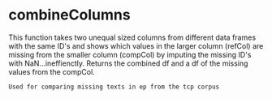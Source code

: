 # combineColumns

This function takes two unequal sized columns from different 
    data frames with the same ID's and shows which values in the
    larger column (refCol) are missing from the smaller column (compCol) 
    by imputing the missing ID's with NaN...ineffienctly. Returns
    the combined df and a df of the missing values from the compCol.
    
    Used for comparing missing texts in ep from the tcp corpus
